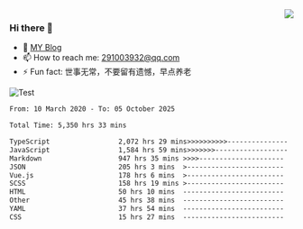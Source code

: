 <img align='right' src='https://github-readme-stats.vercel.app/api?username=niaogege&show_icons=true&theme=radical'/>

### Hi there 👋

- 🌱 [MY Blog](https://bythewayer.com/)
- 📫 How to reach me: 291003932@qq.com
- ⚡ Fun fact:  世事无常，不要留有遗憾，早点养老

![Test](https://github-readme-stats.vercel.app/api/top-langs/?username=niaogege&layout=compact)

<!--START_SECTION:waka-->

```txt
From: 10 March 2020 - To: 05 October 2025

Total Time: 5,350 hrs 33 mins

TypeScript                 2,072 hrs 29 mins>>>>>>>>>>---------------   38.73 %
JavaScript                 1,584 hrs 59 mins>>>>>>>------------------   29.62 %
Markdown                   947 hrs 35 mins >>>>---------------------   17.71 %
JSON                       205 hrs 3 mins  >------------------------   03.83 %
Vue.js                     178 hrs 6 mins  >------------------------   03.33 %
SCSS                       158 hrs 19 mins >------------------------   02.96 %
HTML                       50 hrs 10 mins  -------------------------   00.94 %
Other                      45 hrs 38 mins  -------------------------   00.85 %
YAML                       37 hrs 54 mins  -------------------------   00.71 %
CSS                        15 hrs 27 mins  -------------------------   00.29 %
```

<!--END_SECTION:waka-->

